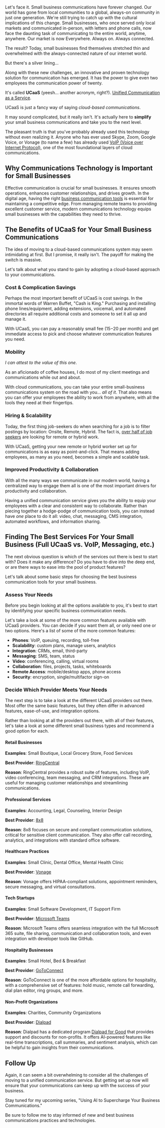 Let's face it. Small business communications have forever changed. Our world has gone from local communities to a global, always-on community in just one generation. We're still trying to catch up with the cultural implications of this change. Small businesses, who once served only local markets and communicated in-person, with letters and phone calls, now face the daunting task of communicating to the entire world, anytime, anywhere. Our market is now Everywhere. Always on. Always connected.

The result? Today, small businesses find themselves stretched thin and overwhelmed with the always-connected nature of our internet world.

But there's a silver lining...

Along with these new challenges, an innovative and proven technology solution for communication has emerged. It has the power to give even two employees the communication power of twenty.

It's called **UCaaS** (yeesh... another acronym, right?). [Unified Communication as a Service](https://fitsmallbusiness.com/unified-communications/).

UCaaS is just a fancy way of saying _cloud-based communications_.

It may sound complicated, but it really isn't. It's actually here to **simplify** your small business communications and take you to the next level.

The pleasant truth is that you've probably already used this technology without even realizing it. Anyone who has ever used Skype, Zoom, Google Voice, or Vonage (to name a few) has already used [VoIP (Voice over Internet Protocol)](https://fitsmallbusiness.com/small-business-voip-service/), one of the most foundational layers of cloud communications.

## Why Communications Technology is Important for Small Businesses

Effective communication is crucial for small businesses. It ensures smooth operations, enhances customer relationships, and drives growth. In the digital age, having the right [business communication tools](https://fitsmallbusiness.com/what-is-business-communication/) is essential for maintaining a competitive edge. From managing remote teams to providing excellent customer service, modern communications technology equips small businesses with the capabilities they need to thrive.

## The Benefits of UCaaS for Your Small Business Communications

The idea of moving to a cloud-based communications system may seem intimidating at first. But I promise, it really isn't. The payoff for making the switch is massive.

Let's talk about what you stand to gain by adopting a cloud-based approach to your communications.

### Cost & Complication Savings

Perhaps the most important benefit of UCaaS is cost savings. In the immortal words of Warren Buffet, "Cash is King." Purchasing and installing phone lines/equipment, adding extensions, voicemail, and automated directories all require additional costs and someone to set it all up and manage it.

With UCaaS, you can pay a reasonably small fee ($15-$20 per month) and get immediate access to pick and choose whatever communication features you need.

### Mobility

_I can attest to the value of this one_.

As an aficionado of coffee houses, I do most of my client meetings and communications while out and about.

With cloud communications, you can take your entire small-business communications system on the road with you... _all of it_. That also means you can offer your employees the ability to work from anywhere, with all the tools they need at their fingertips.

### Hiring & Scalability

Today, the first thing job-seekers do when searching for a job is to filter postings by location: Onsite, Remote, Hybrid. The fact is, [over half of job seekers](https://pro.morningconsult.com/analyst-reports/state-of-workers-2024) are looking for remote or hybrid work.

With UCaaS, getting your new remote or hybrid worker set up for communications is as easy as point-and-click. That means adding employees, as many as you need, becomes a simple and scalable task.

### Improved Productivity & Collaboration

With all the many ways we communicate in our modern world, having a centralized way to engage them all is one of the most important drivers for productivity and collaboration.

Having a unified communication service gives you the ability to equip your employees with a clear and consistent way to collaborate. Rather than piecing together a hodge-podge of communication tools, you can instead have _one_ place to do it all: video, chat, messaging, CMS integration, automated workflows, and information sharing.

## Finding The Best Services For Your Small Business (Full UCaaS vs. VoIP, Messaging, etc.)

The next obvious question is which of the services out there is best to start with? Does it make any difference? Do you have to dive into the deep end, or are there ways to ease into the pool of product features?

Let's talk about some basic steps for choosing the best business communication tools for your small business.

### Assess Your Needs

Before you begin looking at all the options available to you, it's best to start by identifying your specific business communication needs.

Let's take a look at some of the more common features available with UCaaS providers. You can decide if you want them all, or only need one or two options. Here's a list of some of the more common features:

- **Phones**: VoIP, queuing, recording, toll-free
- **Scalability**: custom plans, manage users, analytics
- **Integration**: CRMs, email, third-party
- **Messaging**: SMS, team, status
- **Video**: conferencing, calling, virtual rooms
- **Collaboration**: files, projects, tasks, whiteboards
- **Remote Access**: mobile/desktop apps, phone access
- **Security**: encryption, single/multifactor sign-on

### Decide Which Provider Meets Your Needs

The next step is to take a look at the different UCaaS providers out there. Most offer the same basic features, but they often differ in advanced features, ease-of-use, and integration options.

Rather than looking at all the providers out there, with all of their features, let's take a look at some different small business types and recommend a good option for each.

#### Retail Businesses

**Examples**: Small Boutique, Local Grocery Store, Food Services

**Best Provider**: [RingCentral](https://www.ringcentral.com/)

**Reason**: RingCentral provides a robust suite of features, including VoIP, video conferencing, team messaging, and CRM integrations. These are useful for managing customer relationships and streamlining communications.

#### Professional Services

**Examples**: Accounting, Legal, Counseling, Interior Design

**Best Provider**: [8x8](https://www.8x8.com/why-8x8/security-and-compliance)

**Reason**: 8x8 focuses on secure and compliant communication solutions, critical for sensitive client communication. They also offer call recording, analytics, and integrations with standard office software.

#### Healthcare Practices

**Examples**: Small Clinic, Dental Office, Mental Health Clinic

**Best Provider**: [Vonage](https://www.vonage.com/solutions/healthcare/)

**Reason**: Vonage offers HIPAA-compliant solutions, appointment reminders, secure messaging, and virtual consultations.

#### Tech Startups

**Examples**: Small Software Development, IT Support Firm

**Best Provider**: [Microsoft Teams](https://www.microsoft.com/en-us/microsoft-teams/group-chat-software)

**Reason**: Microsoft Teams offers seamless integration with the full Microsoft 365 suite, file sharing, communication and collaboration tools, and even integration with developer tools like GitHub.

#### Hospitality Businesses

**Examples**: Small Hotel, Bed & Breakfast

**Best Provider**: [GoToConnect](https://www.goto.com/connect)

**Reason**: GoToConnect is one of the more affordable options for hospitality, with a comprehensive set of features: hold music, remote call forwarding, dial plan editor, ring groups, and more.

#### Non-Profit Organizations

**Examples**: Charities, Community Organizations

**Best Provider**: [Dialpad](https://www.dialpad.com/)

**Reason**: Dialpad has a dedicated program [Dialpad for Good](https://www.dialpad.com/dialpadforgood/) that provides support and discounts for non-profits. It offers AI-powered features like real-time transcriptions, call summaries, and sentiment analysis, which can be helpful to gain insights from their communications.

## Follow Up

Again, it can seem a bit overwhelming to consider all the challenges of moving to a unified communication service. But getting set up now will ensure that your communications can keep up with the success of your business.

Stay tuned for my upcoming series, "Using AI to Supercharge Your Business Communications."

Be sure to follow me to stay informed of new and best business communications practices and technologies.